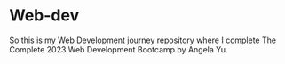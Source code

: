 # Web-dev
So this is my Web Development journey repository where I complete The Complete 2023 Web Development Bootcamp by Angela Yu.
